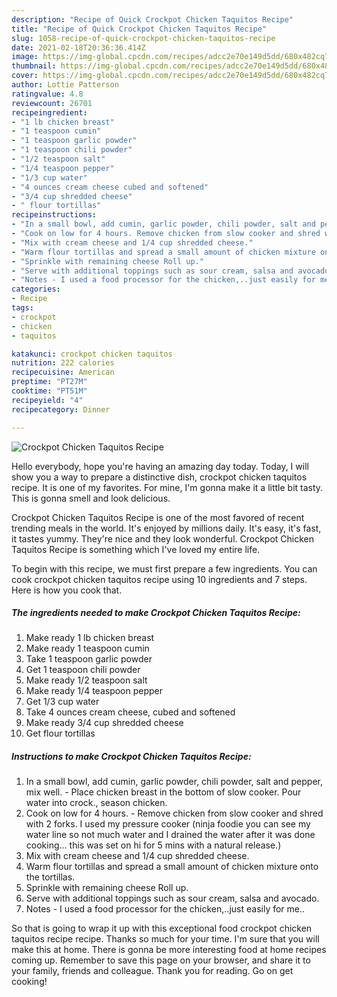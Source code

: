 ```yaml
---
description: "Recipe of Quick Crockpot Chicken Taquitos Recipe"
title: "Recipe of Quick Crockpot Chicken Taquitos Recipe"
slug: 1058-recipe-of-quick-crockpot-chicken-taquitos-recipe
date: 2021-02-18T20:36:36.414Z
image: https://img-global.cpcdn.com/recipes/adcc2e70e149d5dd/680x482cq70/crockpot-chicken-taquitos-recipe-recipe-main-photo.jpg
thumbnail: https://img-global.cpcdn.com/recipes/adcc2e70e149d5dd/680x482cq70/crockpot-chicken-taquitos-recipe-recipe-main-photo.jpg
cover: https://img-global.cpcdn.com/recipes/adcc2e70e149d5dd/680x482cq70/crockpot-chicken-taquitos-recipe-recipe-main-photo.jpg
author: Lottie Patterson
ratingvalue: 4.8
reviewcount: 26701
recipeingredient:
- "1 lb chicken breast"
- "1 teaspoon cumin"
- "1 teaspoon garlic powder"
- "1 teaspoon chili powder"
- "1/2 teaspoon salt"
- "1/4 teaspoon pepper"
- "1/3 cup water"
- "4 ounces cream cheese cubed and softened"
- "3/4 cup shredded cheese"
- " flour tortillas"
recipeinstructions:
- "In a small bowl, add cumin, garlic powder, chili powder, salt and pepper, mix well. Place chicken breast in the bottom of slow cooker. Pour water into crock., season chicken."
- "Cook on low for 4 hours. Remove chicken from slow cooker and shred with 2 forks. I used my pressure cooker (ninja foodie you can see my water line so not much water and I drained the water after it was done cooking... this was set on hi for 5 mins with a natural release.)"
- "Mix with cream cheese and 1/4 cup shredded cheese."
- "Warm flour tortillas and spread a small amount of chicken mixture onto the tortillas."
- "Sprinkle with remaining cheese Roll up."
- "Serve with additional toppings such as sour cream, salsa and avocado."
- "Notes - I used a food processor for the chicken,..just easily for me.."
categories:
- Recipe
tags:
- crockpot
- chicken
- taquitos

katakunci: crockpot chicken taquitos 
nutrition: 222 calories
recipecuisine: American
preptime: "PT27M"
cooktime: "PT51M"
recipeyield: "4"
recipecategory: Dinner

---
```



![Crockpot Chicken Taquitos Recipe](https://img-global.cpcdn.com/recipes/adcc2e70e149d5dd/680x482cq70/crockpot-chicken-taquitos-recipe-recipe-main-photo.jpg)

Hello everybody, hope you're having an amazing day today. Today, I will show you a way to prepare a distinctive dish, crockpot chicken taquitos recipe. It is one of my favorites. For mine, I'm gonna make it a little bit tasty. This is gonna smell and look delicious.



Crockpot Chicken Taquitos Recipe is one of the most favored of recent trending meals in the world. It's enjoyed by millions daily. It's easy, it's fast, it tastes yummy. They're nice and they look wonderful. Crockpot Chicken Taquitos Recipe is something which I've loved my entire life.


To begin with this recipe, we must first prepare a few ingredients. You can cook crockpot chicken taquitos recipe using 10 ingredients and 7 steps. Here is how you cook that.

<!--inarticleads1-->

##### The ingredients needed to make Crockpot Chicken Taquitos Recipe:

1. Make ready 1 lb chicken breast
1. Make ready 1 teaspoon cumin
1. Take 1 teaspoon garlic powder
1. Get 1 teaspoon chili powder
1. Make ready 1/2 teaspoon salt
1. Make ready 1/4 teaspoon pepper
1. Get 1/3 cup water
1. Take 4 ounces cream cheese, cubed and softened
1. Make ready 3/4 cup shredded cheese
1. Get  flour tortillas




<!--inarticleads2-->

##### Instructions to make Crockpot Chicken Taquitos Recipe:

1. In a small bowl, add cumin, garlic powder, chili powder, salt and pepper, mix well. - Place chicken breast in the bottom of slow cooker. Pour water into crock., season chicken.
1. Cook on low for 4 hours. - Remove chicken from slow cooker and shred with 2 forks. I used my pressure cooker (ninja foodie you can see my water line so not much water and I drained the water after it was done cooking... this was set on hi for 5 mins with a natural release.)
1. Mix with cream cheese and 1/4 cup shredded cheese.
1. Warm flour tortillas and spread a small amount of chicken mixture onto the tortillas.
1. Sprinkle with remaining cheese Roll up.
1. Serve with additional toppings such as sour cream, salsa and avocado.
1. Notes - I used a food processor for the chicken,..just easily for me..




So that is going to wrap it up with this exceptional food crockpot chicken taquitos recipe recipe. Thanks so much for your time. I'm sure that you will make this at home. There is gonna be more interesting food at home recipes coming up. Remember to save this page on your browser, and share it to your family, friends and colleague. Thank you for reading. Go on get cooking!
